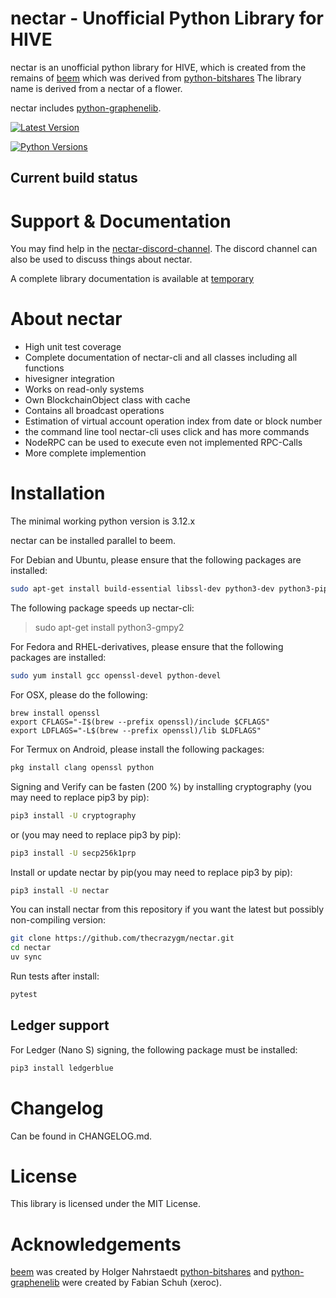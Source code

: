 # nectar - Unofficial Python Library for HIVE

nectar is an unofficial python library for HIVE, which is
created from the remains of [beem](https://github.com/holgern/beem) which was derived from [python-bitshares](https://github.com/xeroc/python-bitshares)
The library name is derived from a nectar of a flower.

nectar includes [python-graphenelib](https://github.com/xeroc/python-graphenelib).

[![Latest Version](https://img.shields.io/pypi/v/hive-nectar.svg)](https://pypi.python.org/pypi/hive-nectar/)

[![Python Versions](https://img.shields.io/pypi/pyversions/hive-nectar.svg)](https://pypi.python.org/pypi/hive-nectar/)

## Current build status

# Support & Documentation

You may find help in the [nectar-discord-channel](). The discord channel can also be used to discuss things about nectar.

A complete library documentation is available at
[temporary]()

# About nectar

- High unit test coverage
- Complete documentation of nectar-cli and all classes including all functions
- hivesigner integration
- Works on read-only systems
- Own BlockchainObject class with cache
- Contains all broadcast operations
- Estimation of virtual account operation index from date or block number
- the command line tool nectar-cli uses click and has more commands
- NodeRPC can be used to execute even not implemented RPC-Calls
- More complete implemention

# Installation

The minimal working python version is 3.12.x

nectar can be installed parallel to beem.

For Debian and Ubuntu, please ensure that the following packages are installed:

```bash
sudo apt-get install build-essential libssl-dev python3-dev python3-pip python3-setuptools
```

The following package speeds up nectar-cli:

> sudo apt-get install python3-gmpy2

For Fedora and RHEL-derivatives, please ensure that the following
packages are installed:

```bash
sudo yum install gcc openssl-devel python-devel
```

For OSX, please do the following:

    brew install openssl
    export CFLAGS="-I$(brew --prefix openssl)/include $CFLAGS"
    export LDFLAGS="-L$(brew --prefix openssl)/lib $LDFLAGS"

For Termux on Android, please install the following packages:

```bash
pkg install clang openssl python
```

Signing and Verify can be fasten (200 %) by installing cryptography (you
may need to replace pip3 by pip):

```bash
pip3 install -U cryptography
```

or (you may need to replace pip3 by pip):

```bash
pip3 install -U secp256k1prp
```

Install or update nectar by pip(you may need to replace pip3 by pip):

```bash
pip3 install -U nectar
```

You can install nectar from this repository if you want the latest but
possibly non-compiling version:

```bash
git clone https://github.com/thecrazygm/nectar.git
cd nectar
uv sync
```

Run tests after install:

```bash
pytest
```

## Ledger support

For Ledger (Nano S) signing, the following package must be installed:

```bash
pip3 install ledgerblue
```

# Changelog

Can be found in CHANGELOG.md.

# License

This library is licensed under the MIT License.

# Acknowledgements

[beem](https://github.com/holgern/beem) was created by Holger Nahrstaedt
[python-bitshares](https://github.com/xeroc/python-bitshares) and [python-graphenelib](https://github.com/xeroc/python-graphenelib) were created by Fabian Schuh (xeroc).
